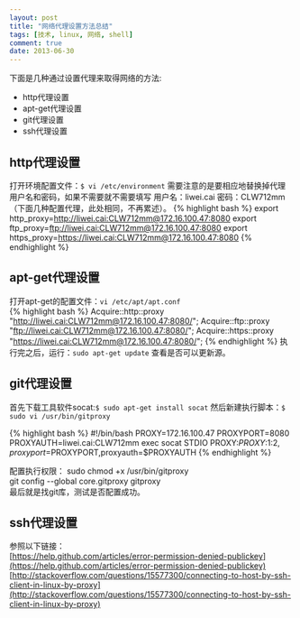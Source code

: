 ```yaml
---
layout: post
title: "网络代理设置方法总结"
tags: [技术, linux, 网络, shell]
comment: true
date: 2013-06-30
---
```


下面是几种通过设置代理来取得网络的方法:

 - http代理设置
 - apt-get代理设置
 - git代理设置
 - ssh代理设置
 
## http代理设置

  打开环境配置文件：`$ vi /etc/environment`
  需要注意的是要相应地替换掉代理用户名和密码，如果不需要就不需要填写
  用户名：liwei.cai 密码：CLW712mm（下面几种配置代理，此处相同，不再累述）。
{% highlight bash %}
export http_proxy=http://liwei.cai:CLW712mm@172.16.100.47:8080
export ftp_proxy=ftp://liwei.cai:CLW712mm@172.16.100.47:8080
export https_proxy=https://liwei.cai:CLW712mm@172.16.100.47:8080
{% endhighlight %}

## apt-get代理设置

  打开apt-get的配置文件：`vi /etc/apt/apt.conf`  
{% highlight bash %}
Acquire::http::proxy "http://liwei.cai:CLW712mm@172.16.100.47:8080/";
Acquire::ftp::proxy "ftp://liwei.cai:CLW712mm@172.16.100.47:8080/";
Acquire::https::proxy "https://liwei.cai:CLW712mm@172.16.100.47:8080/";
{% endhighlight %}
  执行完之后，运行：`sudo apt-get update` 查看是否可以更新源。  
    
## git代理设置

  首先下载工具软件socat:`$ sudo apt-get install socat`
  然后新建执行脚本：`$ sudo vi /usr/bin/gitproxy`

{% highlight bash %}
#!/bin/bash
PROXY=172.16.100.47
PROXYPORT=8080
PROXYAUTH=liwei.cai:CLW712mm
exec socat STDIO PROXY:$PROXY:$1:$2,proxyport=$PROXYPORT,proxyauth=$PROXYAUTH
{% endhighlight %}

配置执行权限：
    sudo  chmod +x /usr/bin/gitproxy  
	git config --global core.gitproxy gitproxy  
最后就是找git库，测试是否配置成功。  
    
## ssh代理设置

  参照以下链接：  
[https://help.github.com/articles/error-permission-denied-publickey](https://help.github.com/articles/error-permission-denied-publickey)  
[http://stackoverflow.com/questions/15577300/connecting-to-host-by-ssh-client-in-linux-by-proxy](http://stackoverflow.com/questions/15577300/connecting-to-host-by-ssh-client-in-linux-by-proxy)
